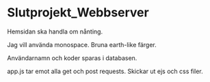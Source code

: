 # Slutprojekt_Webbserver

Hemsidan ska handla om nånting.

Jag vill använda monospace.
Bruna earth-like färger. 

Användarnamn och koder sparas i databasen.

app.js tar emot alla get och post requests. Skickar ut ejs och css filer.
